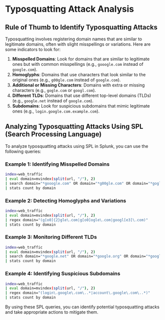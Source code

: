 # Typosquatting Attack Analysis

## Rule of Thumb to Identify Typosquatting Attacks

Typosquatting involves registering domain names that are similar to legitimate domains, often with slight misspellings or variations. Here are some indicators to look for:

1. **Misspelled Domains**: Look for domains that are similar to legitimate ones but with common misspellings (e.g., `gooogle.com` instead of `google.com`).
2. **Homoglyphs**: Domains that use characters that look similar to the original ones (e.g., `g00gle.com` instead of `google.com`).
3. **Additional or Missing Characters**: Domains with extra or missing characters (e.g., `gogle.com` or `googl.com`).
4. **Different TLDs**: Domains that use different top-level domains (TLDs) (e.g., `google.net` instead of `google.com`).
5. **Subdomains**: Look for suspicious subdomains that mimic legitimate ones (e.g., `login.google.com.example.com`).

## Analyzing Typosquatting Attacks Using SPL (Search Processing Language)

To analyze typosquatting attacks using SPL in Splunk, you can use the following queries:

### Example 1: Identifying Misspelled Domains
```bash
index=web_traffic
| eval domain=mvindex(split(url, "/"), 2)
| search domain="*gooogle.com" OR domain="*g00gle.com" OR domain="*gogle.com" OR domain="*googl.com"
| stats count by domain
```

### Example 2: Detecting Homoglyphs and Variations
```bash
index=web_traffic
| eval domain=mvindex(split(url, "/"), 2)
| regex domain="(g[o0]{2}gle\.com|g[o0]ogle\.com|googl[e3]\.com)"
| stats count by domain
```

### Example 3: Monitoring Different TLDs
```bash
index=web_traffic
| eval domain=mvindex(split(url, "/"), 2)
| search domain="*google.net" OR domain="*google.org" OR domain="*google.co"
| stats count by domain
```

### Example 4: Identifying Suspicious Subdomains
```bash
index=web_traffic
| eval domain=mvindex(split(url, "/"), 2)
| regex domain="(login\.google\.com\..*|account\.google\.com\..*)"
| stats count by domain
```

By using these SPL queries, you can identify potential typosquatting attacks and take appropriate actions to mitigate them.
